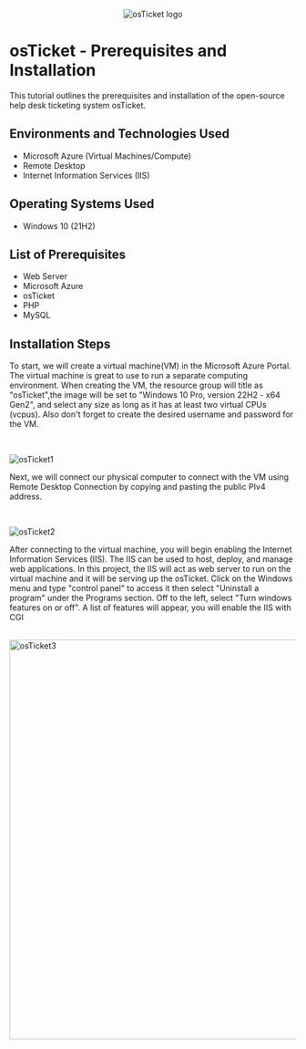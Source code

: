 
<p align="center">
<img src="https://i.imgur.com/Clzj7Xs.png" alt="osTicket logo"/>
</p>

<h1>osTicket - Prerequisites and Installation</h1>
This tutorial outlines the prerequisites and installation of the open-source help desk ticketing system osTicket.<br />



<h2>Environments and Technologies Used</h2>

- Microsoft Azure (Virtual Machines/Compute)
- Remote Desktop
- Internet Information Services (IIS)

<h2>Operating Systems Used </h2>

- Windows 10</b> (21H2)

<h2>List of Prerequisites</h2>

- Web Server
- Microsoft Azure
- osTicket
- PHP
- MySQL

<h2>Installation Steps</h2>

<p>
To start, we will create a virtual machine(VM) in the Microsoft Azure Portal. The virtual machine is great to use to run a separate computing environment. When creating the VM, the resource group will title as "osTicket",the image will be set to "Windows 10 Pro, version 22H2 - x64 Gen2", and select any size as long as it has at least two virtual CPUs (vcpus). Also don't forget to create the desired username and password for the VM.
</p>
<br />

![osTicket1](https://github.com/user-attachments/assets/f08cc012-ea1b-433f-a163-47735140312c)


<p>
Next, we will connect our physical computer to connect with the VM using Remote Desktop Connection by copying and pasting the public PIv4 address.
</p>
<br />

![osTicket2](https://github.com/user-attachments/assets/9a40e320-9440-4a66-98b7-893889c68875)



<p>
After connecting to the virtual machine, you will begin enabling the Internet Information Services (IIS). The IIS can be used to host, deploy, and manage web applications. In this project, the IIS will act as web server to run on the virtual machine and it will be serving up the osTicket. Click on the Windows menu and type "control panel" to access it then select "Uninstall a program" under the Programs section. Off to the left, select "Turn windows features on or off". A list of features will appear, you will enable the IIS with CGI
</p>
<br />

<img width="701" alt="osTicket3" src="https://github.com/user-attachments/assets/69773982-4b84-4368-a55c-67640188a80e">



<p>
  
</p>
